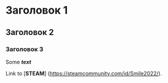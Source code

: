 # Заголовок 1
## Заголовок 2
### Заголовок 3

Some ***text***

Link to [**STEAM**] (https://steamcommunity.com/id/Smile2022/).